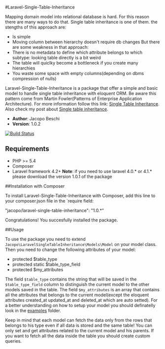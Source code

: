 #Laravel-Single-Table-Inheritance

Mapping domain model into relational database is hard. For this reason there are many ways to do that. Single table inheritance is one of them. the stengths of this approach are:
 - Is simple
 - Moving column between hierarchy doesn't require db changes
But there are some weakness in that approach:
 - There is no metadata to define which attribute belongs to which subtype: looking table directly is a bit weird
 - The table will quiclky become a bottleneck if you create many hierarchies
 - You waste some space with empty columns(depending on dbms compression of nulls)

Laravel-Single-Table-Inheritance is a package that offer a simple and basic model to handle single table inheritance with eloquent ORM. Be aware this pattern come from Martin Fowler(Patterns of Enterprise Application Architecture). 
For more information follow this link: <a href="http://martinfowler.com/eaaCatalog/index.html" target="_blank">Single Table Inheritance</a>. 
Also check my post about <a href="http://www.jacopobeschi.com/post/php-table-inheritance" target="_blank">Single table inheritance</a>.

- **Author**: Jacopo Beschi
- **Version**: 1.0.2

[![Build Status](https://travis-ci.org/intrip/laravel-single-table-inheritance.png)](https://travis-ci.org/intrip/laravel-single-table-inheritance)

## Requirements

- PHP >= 5.4
- Composer
- Laravel framework 4.2+ __Note__: if you need to use laravel 4.0.* or 4.1.* please download the version 1.0.1 of the package


##Installation with Composer

To install Laravel-Single-Table-Inheritance with Composer, add this line to your composer.json file in the `require field:

"jacopo/laravel-single-table-inheritance": "1.0.*"

Congratulations! You succesfully installed the package.

##Usage

To use the package you need to extend `Jacopo\LaravelSingleTableInheritance\Models\Model` on your model class. Then you need to change the following attributes of your model:

- protected $table_type
- protected static $table_type_field
- protected $my_attributes

The field `$table_type` contains the string that will be saved in the `$table_type_field` column to distinguish the current model to the other models saved in the table. The field `$my_attributes` is an array that contains all the attributes that belongs to the current model(except the eloquent attributes created_at updated_at and deleted_at which are auto setted). For a better understanding on how to setup your model you should definatelly look in the <a href="https://github.com/intrip/laravel-single-table-inheritance/tree/master/examples">examples</a> folder.

Keep in mind that each model can fetch the data only from the rows that belongs to his type even if all data is stored and the same table! You can only set and get attributes related to the current model and his parents. If you want to fetch all the data inside the table you should create custom queries.

